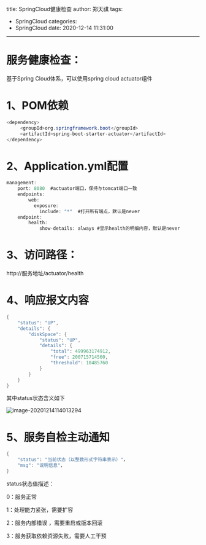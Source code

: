 title: SpringCloud健康检查
author: 郑天祺
tags:

  - SpringCloud
categories:
  - SpringCloud
date: 2020-12-14 11:31:00

---

# 服务健康检查：

基于Spring Cloud体系，可以使用spring cloud  actuator组件

# 1、POM依赖

```java
<dependency>
     <groupId>org.springframework.boot</groupId>
     <artifactId>spring-boot-starter-actuator</artifactId>
</dependency>
```

# 2、Application.yml配置

```java
management:
    port: 8080  #actuator端口，保持与tomcat端口一致
    endpoints:
        web:
          exposure:
            include: "*"  #打开所有端点，默认是never
    endpoint:
        health:
            show-details: always #显示health的明细内容，默认是never

```

# 3、访问路径： 

http://服务地址/actuator/health



# 4、响应报文内容

```java
{
    "status": "UP", 
    "details": {
        "diskSpace": {
            "status": "UP", 
            "details": {
                "total": 499963174912, 
                "free": 200715714560, 
                "threshold": 10485760
            }
        }
    }
}
```

其中status状态含义如下

![image-20201214114013294](/img/image-20201214114013294.png)



# 5、服务自检主动通知

```java
{
	"status": "当前状态（以整数形式字符串表示）"，
	"msg": "说明信息"，
}
```

status状态值描述：

0：服务正常

1：处理能力紧张，需要扩容

2：服务内部错误 ，需要重启或版本回滚

3：服务获取依赖资源失败，需要人工干预